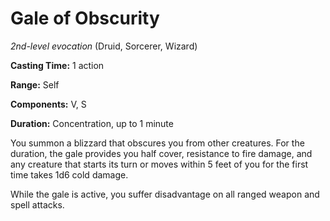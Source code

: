 # Gale of Obscurity
*2nd-level evocation* (Druid, Sorcerer, Wizard)

**Casting Time:** 1 action

**Range:** Self

**Components:** V, S

**Duration:** Concentration, up to 1 minute

You summon a blizzard that obscures you from other creatures. For the duration, the gale provides you half cover, resistance to fire damage, and any creature that starts its turn or moves within 5 feet of you for the first time takes 1d6 cold damage.

While the gale is active, you suffer disadvantage on all ranged weapon and spell attacks.